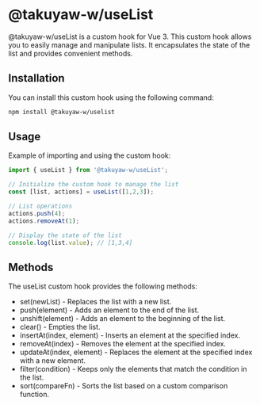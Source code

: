 # @takuyaw-w/useList

@takuyaw-w/useList is a custom hook for Vue 3. This custom hook allows you to easily manage and manipulate lists. It encapsulates the state of the list and provides convenient methods.

## Installation

You can install this custom hook using the following command:

```bash
npm install @takuyaw-w/uselist
```

## Usage

Example of importing and using the custom hook:

```typescript
import { useList } from '@takuyaw-w/useList';

// Initialize the custom hook to manage the list
const [list, actions] = useList([1,2,3]);

// List operations
actions.push(4);
actions.removeAt(1);

// Display the state of the list
console.log(list.value); // [1,3,4]
```

## Methods

The useList custom hook provides the following methods:

- set(newList) - Replaces the list with a new list.
- push(element) - Adds an element to the end of the list.
- unshift(element) - Adds an element to the beginning of the list.
- clear() - Empties the list.
- insertAt(index, element) - Inserts an element at the specified index.
- removeAt(index) - Removes the element at the specified index.
- updateAt(index, element) - Replaces the element at the specified index with a new element.
- filter(condition) - Keeps only the elements that match the condition in the list.
- sort(compareFn) - Sorts the list based on a custom comparison function.
